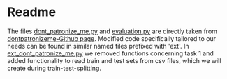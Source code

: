 # Readme

The files [dont\_patronize\_me.py](dont_patronize_me.py) and [evaluation.py](evaluation.py) are directly taken from [dontpatronizeme-Github page](https://github.com/Perez-AlmendrosC/dontpatronizeme). Modified code specifically tailored to our needs can be found in similar named files prefixed with 'ext'. In [ext\_dont\_patronize\_me.py](ext_dont_patronize_me.py) we removed functions concerning task 1 and added functionality to read train and test sets from csv files, which we will create during train-test-splitting.